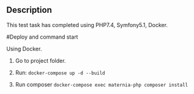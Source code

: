 ## Description

This test task has completed using PHP7.4, Symfony5.1, Docker.

#Deploy and command start

Using Docker.

1) Go to project folder.

2) Run: `docker-compose up -d --build`

3) Run composer `docker-compose exec maternia-php composer install`
